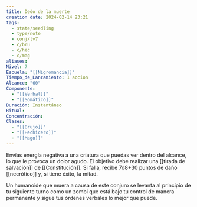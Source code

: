 ```yaml
---
title: Dedo de la muerte
creation date: 2024-02-14 23:21
tags:
  - state/seedling
  - type/note
  - conj/lv7
  - c/bru
  - c/hec
  - c/mag
aliases: 
Nivel: 7
Escuela: "[[Nigromancia]]"
Tiempo_de_Lanzamiento: 1 accion
Alcance: "60"
Componente:
  - "[[Verbal]]"
  - "[[Somático]]"
Duración: Instantáneo
Ritual: 
Concentración: 
Clases:
  - "[[Brujo]]"
  - "[[Hechicero]]"
  - "[[Mago]]"
---
```

Envías energía negativa a una criatura que puedas ver dentro del alcance, lo que le provoca un dolor agudo. El objetivo debe realizar una [[tirada de salvación]] de [[Constitución]]. Si falla, recibe 7d8+30 puntos de daño [[necrótico]] y, si tiene éxito, la mitad.

Un humanoide que muera a causa de este conjuro se levanta al principio de tu siguiente turno como un zombi que está bajo tu control de manera permanente y sigue tus órdenes verbales lo mejor que puede.